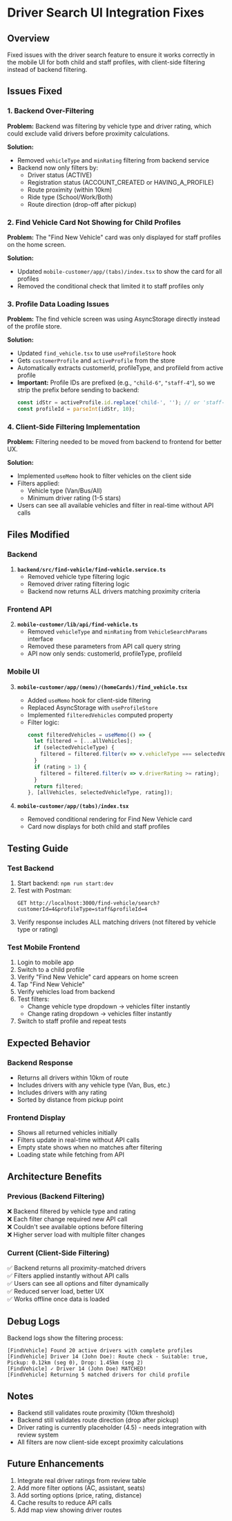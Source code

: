# Driver Search UI Integration Fixes

## Overview
Fixed issues with the driver search feature to ensure it works correctly in the mobile UI for both child and staff profiles, with client-side filtering instead of backend filtering.

## Issues Fixed

### 1. Backend Over-Filtering
**Problem:** Backend was filtering by vehicle type and driver rating, which could exclude valid drivers before proximity calculations.

**Solution:** 
- Removed `vehicleType` and `minRating` filtering from backend service
- Backend now only filters by:
  - Driver status (ACTIVE)
  - Registration status (ACCOUNT_CREATED or HAVING_A_PROFILE)
  - Route proximity (within 10km)
  - Ride type (School/Work/Both)
  - Route direction (drop-off after pickup)

### 2. Find Vehicle Card Not Showing for Child Profiles
**Problem:** The "Find New Vehicle" card was only displayed for staff profiles on the home screen.

**Solution:**
- Updated `mobile-customer/app/(tabs)/index.tsx` to show the card for all profiles
- Removed the conditional check that limited it to staff profiles only

### 3. Profile Data Loading Issues
**Problem:** The find vehicle screen was using AsyncStorage directly instead of the profile store.

**Solution:**
- Updated `find_vehicle.tsx` to use `useProfileStore` hook
- Gets `customerProfile` and `activeProfile` from the store
- Automatically extracts customerId, profileType, and profileId from active profile
- **Important:** Profile IDs are prefixed (e.g., `"child-6"`, `"staff-4"`), so we strip the prefix before sending to backend:
  ```typescript
  const idStr = activeProfile.id.replace('child-', ''); // or 'staff-'
  const profileId = parseInt(idStr, 10);
  ```

### 4. Client-Side Filtering Implementation
**Problem:** Filtering needed to be moved from backend to frontend for better UX.

**Solution:**
- Implemented `useMemo` hook to filter vehicles on the client side
- Filters applied:
  - Vehicle type (Van/Bus/All)
  - Minimum driver rating (1-5 stars)
- Users can see all available vehicles and filter in real-time without API calls

## Files Modified

### Backend
1. **`backend/src/find-vehicle/find-vehicle.service.ts`**
   - Removed vehicle type filtering logic
   - Removed driver rating filtering logic
   - Backend now returns ALL drivers matching proximity criteria

### Frontend API
2. **`mobile-customer/lib/api/find-vehicle.ts`**
   - Removed `vehicleType` and `minRating` from `VehicleSearchParams` interface
   - Removed these parameters from API call query string
   - API now only sends: customerId, profileType, profileId

### Mobile UI
3. **`mobile-customer/app/(menu)/(homeCards)/find_vehicle.tsx`**
   - Added `useMemo` hook for client-side filtering
   - Replaced AsyncStorage with `useProfileStore`
   - Implemented `filteredVehicles` computed property
   - Filter logic:
     ```typescript
     const filteredVehicles = useMemo(() => {
       let filtered = [...allVehicles];
       if (selectedVehicleType) {
         filtered = filtered.filter(v => v.vehicleType === selectedVehicleType);
       }
       if (rating > 1) {
         filtered = filtered.filter(v => v.driverRating >= rating);
       }
       return filtered;
     }, [allVehicles, selectedVehicleType, rating]);
     ```

4. **`mobile-customer/app/(tabs)/index.tsx`**
   - Removed conditional rendering for Find New Vehicle card
   - Card now displays for both child and staff profiles

## Testing Guide

### Test Backend
1. Start backend: `npm run start:dev`
2. Test with Postman:
   ```
   GET http://localhost:3000/find-vehicle/search?customerId=4&profileType=staff&profileId=4
   ```
3. Verify response includes ALL matching drivers (not filtered by vehicle type or rating)

### Test Mobile Frontend
1. Login to mobile app
2. Switch to a child profile
3. Verify "Find New Vehicle" card appears on home screen
4. Tap "Find New Vehicle"
5. Verify vehicles load from backend
6. Test filters:
   - Change vehicle type dropdown → vehicles filter instantly
   - Change rating dropdown → vehicles filter instantly
7. Switch to staff profile and repeat tests

## Expected Behavior

### Backend Response
- Returns all drivers within 10km of route
- Includes drivers with any vehicle type (Van, Bus, etc.)
- Includes drivers with any rating
- Sorted by distance from pickup point

### Frontend Display
- Shows all returned vehicles initially
- Filters update in real-time without API calls
- Empty state shows when no matches after filtering
- Loading state while fetching from API

## Architecture Benefits

### Previous (Backend Filtering)
❌ Backend filtered by vehicle type and rating  
❌ Each filter change required new API call  
❌ Couldn't see available options before filtering  
❌ Higher server load with multiple filter changes  

### Current (Client-Side Filtering)
✅ Backend returns all proximity-matched drivers  
✅ Filters applied instantly without API calls  
✅ Users can see all options and filter dynamically  
✅ Reduced server load, better UX  
✅ Works offline once data is loaded  

## Debug Logs

Backend logs show the filtering process:
```
[FindVehicle] Found 20 active drivers with complete profiles
[FindVehicle] Driver 14 (John Doe): Route check - Suitable: true, Pickup: 0.12km (seg 0), Drop: 1.45km (seg 2)
[FindVehicle] ✓ Driver 14 (John Doe) MATCHED!
[FindVehicle] Returning 5 matched drivers for child profile
```

## Notes
- Backend still validates route proximity (10km threshold)
- Backend still validates route direction (drop after pickup)
- Driver rating is currently placeholder (4.5) - needs integration with review system
- All filters are now client-side except proximity calculations

## Future Enhancements
1. Integrate real driver ratings from review table
2. Add more filter options (AC, assistant, seats)
3. Add sorting options (price, rating, distance)
4. Cache results to reduce API calls
5. Add map view showing driver routes
